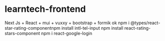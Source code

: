 # learntech-frontend
Next Js + React + mui + vuxxy + bootstrap + formik 
ok
npm i @types/react-star-rating-componentnpm install intl-tel-input
npm install react-rating-stars-component
npm i react-google-login

